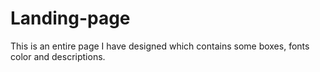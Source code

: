 # Landing-page
This is an entire page I have designed which contains some boxes, fonts color and descriptions.
